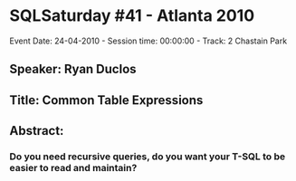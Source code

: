# SQLSaturday #41 - Atlanta 2010
Event Date: 24-04-2010 - Session time: 00:00:00 - Track: 2 Chastain Park
## Speaker: Ryan Duclos
## Title: Common Table Expressions
## Abstract:
### Do you need recursive queries, do you want your T-SQL to be easier to read and maintain? 
